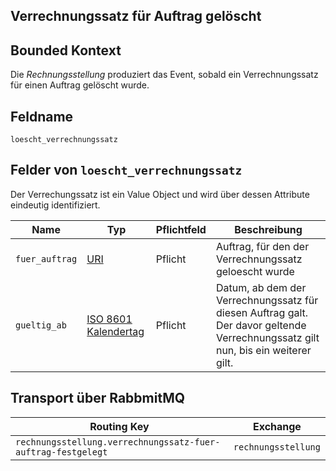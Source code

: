 ## Verrechnungssatz für Auftrag gelöscht

## Bounded Kontext

Die _Rechnungsstellung_ produziert das Event, sobald ein Verrechnungssatz für einen Auftrag gelöscht wurde.

## Feldname

`loescht_verrechnungssatz`

## Felder von `loescht_verrechnungssatz`

Der Verrechungssatz ist ein Value Object und wird über dessen Attribute eindeutig identifiziert.

| Name | Typ  | Pflichtfeld  | Beschreibung  |
|---|---|---|---|
| `fuer_auftrag`  | [URI](https://tools.ietf.org/html/rfc3986)  | Pflicht  | Auftrag, für den der Verrechnungssatz geloescht wurde |
| `gueltig_ab`  | [ISO 8601 Kalendertag](https://en.wikipedia.org/wiki/ISO_8601)  | Pflicht  | Datum, ab dem der Verrechnungssatz für diesen Auftrag galt. Der davor geltende Verrechnungssatz gilt nun, bis ein weiterer gilt. |


## Transport über RabbmitMQ

| Routing Key  | Exchange  |
|---|---|
| `rechnungsstellung.verrechnungssatz-fuer-auftrag-festgelegt` | `rechnungsstellung`  |

